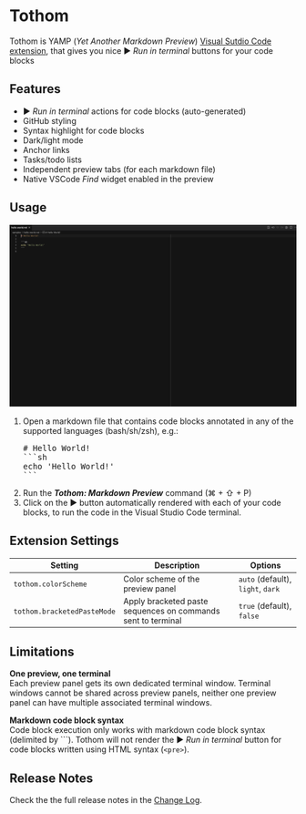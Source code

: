 # Tothom

Tothom is YAMP (_Yet Another Markdown Preview_) [Visual Sutdio Code extension](https://marketplace.visualstudio.com/items?itemName=guicassolato.tothom),
that gives you nice <key>▶️</key> _Run in terminal_ buttons for your code blocks

## Features

- ▶️ _Run in terminal_ actions for code blocks (auto-generated)
- GitHub styling
- Syntax highlight for code blocks
- Dark/light mode
- Anchor links
- Tasks/todo lists
- Independent preview tabs (for each markdown file)
- Native VSCode _Find_ widget enabled in the preview

## Usage

![Usage](./resources/usage.gif)

1. Open a markdown file that contains code blocks annotated in any of the supported languages (bash/sh/zsh), e.g.:
   <pre>
   # Hello World!
   ```sh
   echo 'Hello World!'
   ```
   </pre>
2. Run the **_Tothom: Markdown Preview_** command (<key>⌘</key> + <key>⇧</key> + <key>P</key>)
3. Click on the <key>▶️</key> button automatically rendered with each of your code blocks, to run the code in the Visual Studio Code terminal.

## Extension Settings

| Setting                     | Description                                                  | Options                           |
|-----------------------------|--------------------------------------------------------------|-----------------------------------|
| `tothom.colorScheme`        | Color scheme of the preview panel                            | `auto` (default), `light`, `dark` |
| `tothom.bracketedPasteMode` | Apply bracketed paste sequences on commands sent to terminal | `true` (default), `false`         |

## Limitations

**One preview, one terminal**<br/>
Each preview panel gets its own dedicated terminal window. Terminal windows cannot be shared across preview panels,
neither one preview panel can have multiple associated terminal windows.

**Markdown code block syntax**<br/>
Code block execution only works with markdown code block syntax (delimited by ```).
Tothom will not render the <key>▶️</key> _Run in terminal_ button for code blocks written using HTML syntax (`<pre>`).

## Release Notes

Check the the full release notes in the [Change Log](./CHANGELOG.md).
